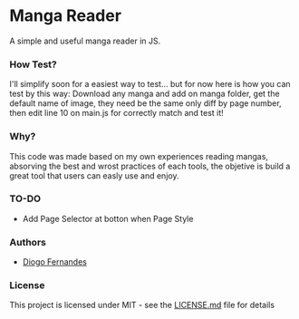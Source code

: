 # Manga Reader
A simple and useful manga reader in JS.

### How Test?

I'll simplify soon for a easiest way to test... but for now here is how you can test by this way:
Download any manga and add on manga folder, get the default name of image, they need be the same only diff by page number, then edit line 10 on main.js for correctly match and test it!

### Why?

This code was made based on my own experiences reading mangas, absorving the best and wrost practices of each tools, the objetive is build a great tool that users can easly use and enjoy.

### TO-DO

- Add Page Selector at botton when Page Style

### Authors

* [Diogo Fernandes](https://github.com/dfop02)

### License

This project is licensed under MIT - see the [LICENSE.md](LICENSE.md) file for details
